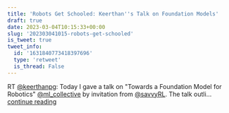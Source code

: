 ```yaml
---
title: 'Robots Get Schooled: Keerthan''s Talk on Foundation Models'
draft: true
date: 2023-03-04T10:15:33+00:00
slug: '202303041015-robots-get-schooled'
is_tweet: true
tweet_info:
  id: '1631840773418397696'
  type: 'retweet'
  is_thread: False
---
```




RT [@keerthanpg](https://x.com/keerthanpg): Today I gave a talk on "Towards a Foundation Model for Robotics" [@ml_collective](https://x.com/ml_collective) by invitation from [@savvyRL](https://x.com/savvyRL). The talk outli… [continue reading](https://x.com/sytelus/status/1631840773418397696)
